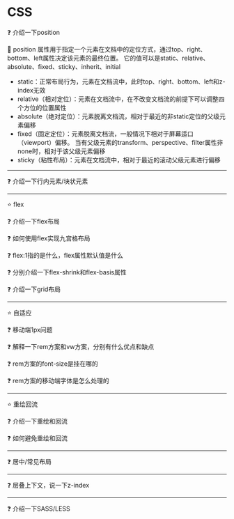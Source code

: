 # CSS

❓ 介绍一下position

🤔 position 属性用于指定一个元素在文档中的定位方式，通过top、right、bottom、left属性决定该元素的最终位置。
它的值可以是static、relative、absolute、fixed、sticky、inherit、initial

* static：正常布局行为，元素在文档流中，此时top、right、bottom、left和z-index无效
* relative（相对定位）：元素在文档流中，在不改变文档流的前提下可以调整四个方位的位置属性
* absolute（绝对定位）：元素脱离文档流，相对于最近的非static定位的父级元素偏移
* fixed（固定定位）：元素脱离文档流，一般情况下相对于屏幕适口（viewport）偏移。
当有父级元素的transform、perspective、filter属性非none时，相对于该父级元素偏移
* sticky（粘性布局）：元素在文档流中，相对于最近的滚动父级元素进行偏移

---

❓ 介绍一下行内元素/块状元素

---

⭐ flex

❓ 介绍一下flex布局

❓ 如何使用flex实现九宫格布局

❓ flex:1指的是什么，flex属性默认值是什么

❓ 分别介绍一下flex-shrink和flex-basis属性

❓ 介绍一下grid布局

---

⭐ 自适应

❓ 移动端1px问题

❓ 解释一下rem方案和vw方案，分别有什么优点和缺点

❓ rem方案的font-size是挂在哪的

❓ rem方案的移动端字体是怎么处理的

---

⭐ 重绘回流

❓ 介绍一下重绘和回流

❓ 如何避免重绘和回流

---

❓ 居中/常见布局

---

❓ 层叠上下文，说一下z-index

---

❓ 介绍一下SASS/LESS
